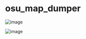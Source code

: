 # osu_map_dumper

![image](https://user-images.githubusercontent.com/70542011/187094821-554653bd-b964-4e4f-bc5b-e6ae339ea1a7.png)

![image](https://user-images.githubusercontent.com/70542011/187094844-9b3d99fa-9b20-4542-ada7-89662b06242e.png)
